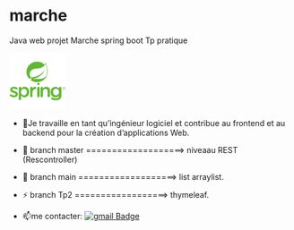 # marche
Java web projet Marche spring boot  Tp pratique

  <img src="https://github.com/devicons/devicon/blob/master/icons/spring/spring-original-wordmark.svg" title="Spring" alt="Spring" width="100" height="100"/>&nbsp;
  

- :telescope:Je travaille en tant qu’ingénieur logiciel et contribue au frontend et au backend pour la création d’applications Web.

- :seedling: branch master  ===================> niveaau REST (Rescontroller)

- :seedling:  branch main ===================> list arraylist.

- :zap: branch Tp2 ==================> thymeleaf.

- :mailbox:me contacter: [![gmail Badge](https://img.shields.io/badge/-kakbar-blue?style=flat&logo=gmail&logoColor=white)](jeanchristbodjona@gmail.com)
